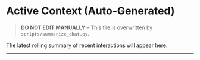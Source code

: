 # Active Context (Auto-Generated)

> **DO NOT EDIT MANUALLY** – This file is overwritten by `scripts/summarize_chat.py`.

The latest rolling summary of recent interactions will appear here.

---

<!-- Generated: YYYY-MM-DD HH:MM --> 